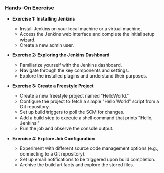 ### Hands-On Exercise
- **Exercise 1: Installing Jenkins**
  - Install Jenkins on your local machine or a virtual machine.
  - Access the Jenkins web interface and complete the initial setup wizard.
  - Create a new admin user.

- **Exercise 2: Exploring the Jenkins Dashboard**
  - Familiarize yourself with the Jenkins dashboard.
  - Navigate through the key components and settings.
  - Explore the installed plugins and understand their purposes.
 
- **Exercise 3: Create a Freestyle Project**
  - Create a new freestyle project named "HelloWorld."
  - Configure the project to fetch a simple "Hello World" script from a Git repository.
  - Set up build triggers to poll the SCM for changes.
  - Add a build step to execute a shell command that prints "Hello, Jenkins!"
  - Run the job and observe the console output.

- **Exercise 4: Explore Job Configuration**
  - Experiment with different source code management options (e.g., connecting to a Git repository).
  - Set up email notifications to be triggered upon build completion.
  - Archive the build artifacts and explore the stored files.

